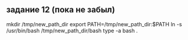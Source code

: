 

## задание 12 (пока не забыл)
mkdir /tmp/new_path_dir
export PATH=/tmp/new_path_dir:$PATH
ln -s /usr/bin/bash /tmp/new_path_dir/bash
type -a bash
.
